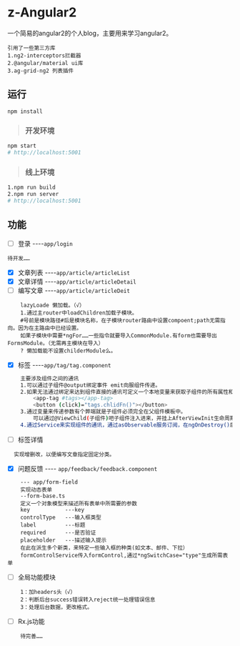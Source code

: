 # z-Angular2
一个简易的angular2的个人blog，主要用来学习angular2。

```
引用了一些第三方库
1.ng2-interceptors拦截器 
2.@angular/material ui库 
3.ag-grid-ng2 列表插件
```



## 运行
```
npm install
```   

>### 开发环境
```bash
npm start
# http://localhost:5001
```

> ### 线上环境 
```bash
1.npm run build 
2.npm run server
# http://localhost:5001
```

## 功能

- [ ] 登录 ----`app/login`
```
待开发……
```
- [x] 文章列表 ----`app/article/articleList`
- [x] 文章详情 ----`app/article/articleDetail`
- [ ] 编写文章 ----`app/article/articleDeit`
```
    lazyLoade 懒加载。（√）
    1.通过主router中loadChildren加载子模块。
    #号前是模块路径#后是模块名称，在子模块router路由中设置compoent;path无需指向。因为在主路由中已经设置。
    如果子模块中需要*ngFor……一些指令就要导入CommonModule.有form也需要导出FormsModule。（无需再主模块在导入）
    ? 懒加载能不设置childerModule么。
```
- [x] 标签 ----`app/tag/tag.component`
```bash
    主要涉及组件之间的通讯
    1.可以通过子组件@output绑定事件 emit向服组件传递。
    2.如果无法通过绑定来达到组件直接的通讯可定义一个本地变量来获取子组件的所有属性和方法
        <app-tag #tags></app-tag>
        <button (click)="tags.chlidFn()"></button>
    3.通过变量来传递参数有个弊端就是子组件必须完全在父组件模板中。
        可以通过@ViewChild(子组件)吧子组件注入进来，并挂上AfterViewInit生命周期钩子
    4.通过Service来实现组件的通讯，通过asObservable服务订阅，在ngOnDestroy()后在销毁的时候退订 unsubscribe();
```
- [ ] 标签详情
 ```
   实现增删改，以便编写文章指定固定分类。
```
- [x] 问题反馈 ---- `app/feedback/feedback.component`
```
    --- app/form-field
    实现动态表单
    --form-base.ts
    定义一个对象模型来描述所有表单中所需要的参数
    key           ---key
    controlType   ---输入框类型
    label         ---标题
    required      ---是否验证
    placeholder   ---描述输入提示
    在此在派生多个新类，来特定一些输入框的种类(如文本、邮件、下拉）
    formControlService传入formControl,通过*ngSwitchCase="type"生成所需表单
```

- [ ] 全局功能模块  
```
    1：加headers头（√）
    2：判断后台success错误转入reject统一处理错误信息
    3：处理后台数据，更改格式。
```
- [ ] Rx.js功能  
```
    待完善……
```


